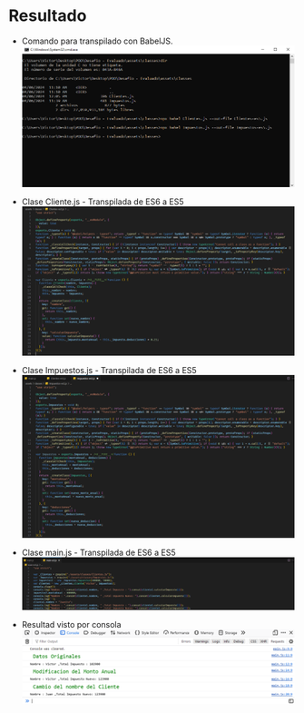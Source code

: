 
# Resultado


- Comando para transpilado con BabelJS.
![resultado](https://raw.githubusercontent.com/VictorTapiaEgana/desafioevaluadoclasses/master/assets/img/Transpilado%20de%20ES6%20a%20ES5.png)
- Clase Cliente.js - Transpilada de ES6 a ES5
![resultado](https://raw.githubusercontent.com/VictorTapiaEgana/desafioevaluadoclasses/master/assets/img/Transpilado_clientes.png)

- Clase Impuestos.js - Transpilada de ES6 a ES5
![resultado](https://raw.githubusercontent.com/VictorTapiaEgana/desafioevaluadoclasses/master/assets/img/Transpilado_impuestos.png)

- Clase main.js - Transpilada de ES6 a ES5
![resultado](https://raw.githubusercontent.com/VictorTapiaEgana/desafioevaluadoclasses/master/assets/img/Transpilado_main.png)


- Resultad visto por consola 
![resultado](https://raw.githubusercontent.com/VictorTapiaEgana/desafioevaluadoclasses/master/assets/img/resultado.png)


